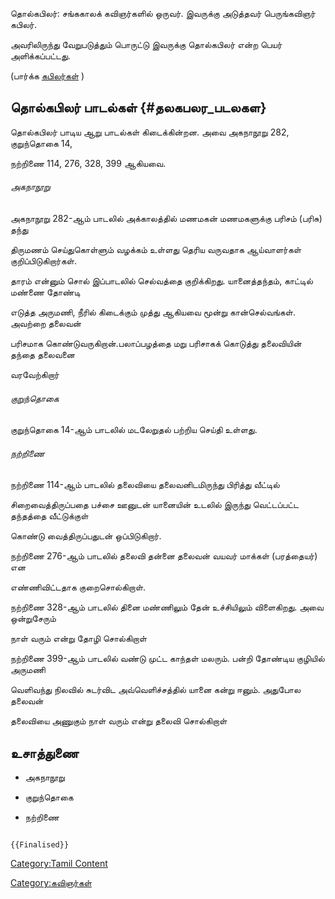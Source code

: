 தொல்கபிலர்: சங்ககாலக் கவிஞர்களில் ஒருவர். இவருக்கு அடுத்தவர் பெருங்கவிஞர் கபிலர்.
அவரிலிருந்து வேறுபடுத்தும் பொருட்டு இவருக்கு தொல்கபிலர் என்ற பெயர் அளிக்கப்பட்டது.

(பார்க்க [கபிலர்கள்](கபிலர்கள் "wikilink") )

## தொல்கபிலர் பாடல்கள் {#தலகபலர_படலகள}

தொல்கபிலர் பாடிய ஆறு பாடல்கள் கிடைக்கின்றன. அவை அகநாநூறு 282, குறுந்தொகை 14,
நற்றிணை 114, 276, 328, 399 ஆகியவை.

###### அகநாநூறு

அகநாநூறு 282-ஆம் பாடலில் அக்காலத்தில் மணமகன் மணமகளுக்கு பரிசம் (பரிசு) தந்து
திருமணம் செய்துகொள்ளும் வழக்கம் உள்ளது தெரிய வருவதாக ஆய்வாளர்கள் குறிப்பிடுகிறார்கள்.
தாரம் என்னும் சொல் இப்பாடலில் செல்வத்தை குறிக்கிறது. யானைத்தந்தம், காட்டில் மண்ணை தோண்டி
எடுத்த அருமணி, நீரில் கிடைக்கும் முத்து ஆகியவை மூன்று கான்செல்வங்கள். அவற்றை தலைவன்
பரிசமாக கொண்டுவருகிறான்.பலாப்பழத்தை மறு பரிசாகக் கொடுத்து தலைவியின் தந்தை தலைவனை
வரவேற்கிறார்

###### குறுந்தொகை

குறுந்தொகை 14-ஆம் பாடலில் மடலேறுதல் பற்றிய செய்தி உள்ளது.

###### நற்றிணை

நற்றிணை 114-ஆம் பாடலில் தலைவியை தலைவனிடமிருந்து பிரித்து வீட்டில்
சிறைவைத்திருப்பதை பச்சை ஊனுடன் யானையின் உடலில் இருந்து வெட்டப்பட்ட தந்தத்தை வீட்டுக்குள்
கொண்டு வைத்திருப்பதுடன் ஒப்பிடுகிறார்.

நற்றிணை 276-ஆம் பாடலில் தலைவி தன்னை தலைவன் வயவர் மாக்கள் (பரத்தையர்) என
எண்ணிவிட்டதாக குறைசொல்கிறாள்.

நற்றிணை 328-ஆம் பாடலில் தினை மண்ணிலும் தேன் உச்சியிலும் விளைகிறது. அவை ஒன்றுசேரும்
நாள் வரும் என்று தோழி சொல்கிறாள்

நற்றிணை 399-ஆம் பாடலில் வண்டு முட்ட காந்தள் மலரும். பன்றி தோண்டிய குழியில் அருமணி
வெளிவந்து நிலவில் சுடர்விட அவ்வெளிச்சத்தில் யானை கன்று ஈனும். அதுபோல தலைவன்
தலைவியை அணுகும் நாள் வரும் என்று தலைவி சொல்கிறாள்

## உசாத்துணை

-   அகநாநூறு
-   குறுந்தொகை
-   நற்றிணை

```{=mediawiki}
{{Finalised}}
```
[Category:Tamil Content](Category:Tamil_Content "wikilink")
[Category:கவிஞர்கள்](Category:கவிஞர்கள் "wikilink")
